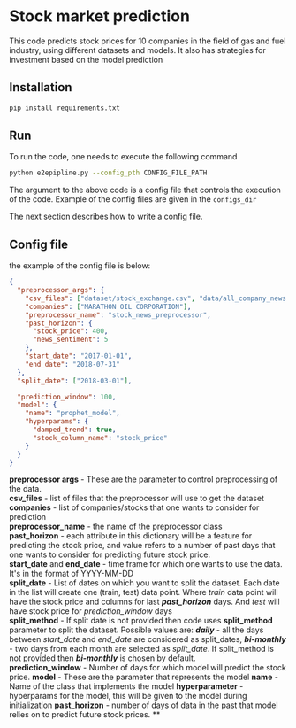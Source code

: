 # Stock market prediction

This code predicts stock prices for 10 companies in the field of gas and fuel industry, using different datasets and models. It also has strategies for investment based on the model prediction

## Installation

```bash
pip install requirements.txt
```

## Run

To run the code, one needs to execute the following command

```bash
python e2epipline.py --config_pth CONFIG_FILE_PATH
```

The argument to the above code is a config file that controls the execution of the code. Example of the config files are given in the ```configs_dir```

The next section describes how to write a config file.

## Config file

the example of the config file is below:
```json
{
  "preprocessor_args": {
    "csv_files": ["dataset/stock_exchange.csv", "data/all_company_news.csv"],
    "companies": ["MARATHON OIL CORPORATION"],
    "preprocessor_name": "stock_news_preprocessor",
    "past_horizon": {
      "stock_price": 400,
      "news_sentiment": 5
    },
    "start_date": "2017-01-01",
    "end_date": "2018-07-31"
  },
  "split_date": ["2018-03-01"],

  "prediction_window": 100,
  "model": {
    "name": "prophet_model",
    "hyperparams": {
      "damped_trend": true,
      "stock_column_name": "stock_price"
    }
  }
}
```

**preprocessor args** - These are the parameter to control preprocessing of the data.   
**csv_files** - list of files that the preprocessor will use to get the dataset   
**companies** - list of companies/stocks that one wants to consider for prediction   
**preprocessor_name** - the name of the preprocessor class   
**past_horizon** - each attribute in this dictionary will be a feature for predicting the stock price, and value refers to a number of past days that one wants to consider for predicting future stock price.   
**start_date** and **end_date** - time frame for which one wants to use the data. It's in the format of YYYY-MM-DD   
**split_date** - List of dates on which you want to split the dataset. Each date in the list will create one (train, test) data point. Where *train* data point will have the stock price and columns for last ***past_horizon*** days. And *test* will have stock price for *prediction_window* days   
**split_method** - If split date is not provided then code uses **split_method** parameter to split the dataset. Possible values are: ***daily*** - all the days between *start_date* and *end_date* are considered as split_dates, ***bi-monthly*** - two days from each month are selected as *split_date*. If split_method is not provided then ***bi-monthly*** is chosen by default.   
**prediction_window** - Number of days for which model will predict the stock price.
**model** - These are the parameter that represents the model
**name** - Name of the class that implements the model
**hyperparameter** - hyperparams for the model, this will be given to the model during initialization
**past_horizon** - number of days of data in the past that model relies on to predict future stock prices.
**

